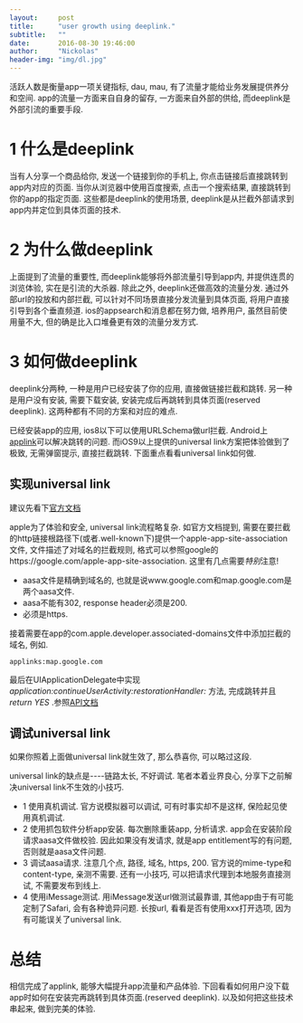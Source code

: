 ```yaml
---
layout:     post
title:      "user growth using deeplink."
subtitle:   ""
date:       2016-08-30 19:46:00
author:     "Nickolas"
header-img: "img/dl.jpg"
---
```


活跃人数是衡量app一项关键指标, dau, mau, 有了流量才能给业务发展提供养分和空间. app的流量一方面来自自身的留存, 一方面来自外部的供给, 而deeplink是外部引流的重要手段.

# 1 什么是deeplink
当有人分享一个商品给你, 发送一个链接到你的手机上, 你点击链接后直接跳转到app内对应的页面. 当你从浏览器中使用百度搜索, 点击一个搜索结果, 直接跳转到你的app的指定页面. 这些都是deeplink的使用场景, deeplink是从拦截外部请求到app内并定位到具体页面的技术.

# 2 为什么做deeplink
上面提到了流量的重要性, 而deeplink能够将外部流量引导到app内, 并提供连贯的浏览体验, 实在是引流的大杀器. 除此之外, deeplink还做高效的流量分发. 通过外部url的投放和内部拦截, 可以针对不同场景直接分发流量到具体页面, 将用户直接引导到各个垂直频道. ios的appsearch和消息都在努力做, 培养用户, 虽然目前使用量不大, 但的确是比入口堆叠更有效的流量分发方式.

# 3 如何做deeplink
deeplink分两种, 一种是用户已经安装了你的应用, 直接做链接拦截和跳转. 另一种是用户没有安装, 需要下载安装, 安装完成后再跳转到具体页面(reserved deeplink). 这两种都有不同的方案和对应的难点.

已经安装app的应用, ios8以下可以使用URLSchema做url拦截. Android上[applink](https://developer.android.com/training/app-links/index.html)可以解决跳转的问题. 而iOS9以上提供的universal link方案把体验做到了极致, 无需弹窗提示, 直接拦截跳转. 下面重点看看universal link如何做.

## 实现universal link
建议先看下[官方文档](https://developer.apple.com/library/ios/documentation/General/Conceptual/AppSearch/UniversalLinks.html)

apple为了体验和安全, universal link流程略复杂. 如官方文档提到, 需要在要拦截的http链接根路径下(或者.well-known下)提供一个apple-app-site-association文件, 文件描述了对域名的拦截规则, 格式可以参照google的https://google.com/apple-app-site-association. 这里有几点需要*特别*注意!

* aasa文件是精确到域名的, 也就是说www.google.com和map.google.com是两个aasa文件.
* aasa不能有302, response header必须是200.
* 必须是https.

接着需要在app的com.apple.developer.associated-domains文件中添加拦截的域名, 例如.

```
applinks:map.google.com
```

最后在UIApplicationDelegate中实现 _application:continueUserActivity:restorationHandler:_ 方法, 完成跳转并且 _return YES_ .参照[API文档](https://developer.apple.com/library/ios/documentation/UIKit/Reference/UIApplicationDelegate_Protocol/index.html#//apple_ref/occ/intfm/UIApplicationDelegate/application:continueUserActivity:restorationHandler:)

## 调试universal link
如果你照着上面做universal link就生效了, 那么恭喜你, 可以略过这段.

universal link的缺点是----链路太长, 不好调试. 笔者本着业界良心, 分享下之前解决universal link不生效的小技巧.

* 1 使用真机调试. 官方说模拟器可以调试, 可有时事实却不是这样, 保险起见使用真机调试.
* 2 使用抓包软件分析app安装. 每次删除重装app, 分析请求. app会在安装阶段请求aasa文件做校验. 因此如果没有发请求, 就是app entitlement写的有问题, 否则就是aasa文件问题.
* 3 调试aasa请求. 注意几个点, 路径, 域名, https, 200. 官方说的mime-type和content-type, 亲测不需要. 还有一小技巧, 可以把请求代理到本地服务直接测试, 不需要发布到线上.
* 4 使用iMessage测试. 用iMessage发送url做测试最靠谱, 其他app由于有可能定制了Safari, 会有各种诡异问题. 长按url, 看看是否有使用xxx打开选项, 因为有可能误关了universal link.

# 总结
相信完成了applink, 能够大幅提升app流量和产品体验. 下回看看如何用户没下载app时如何在安装完再跳转到具体页面.(reserved deeplink). 以及如何把这些技术串起来, 做到完美的体验.
